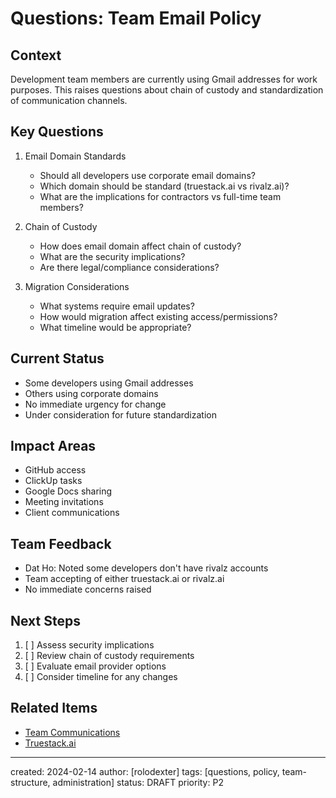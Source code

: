 # Questions: Team Email Policy

## Context
Development team members are currently using Gmail addresses for work purposes. This raises questions about chain of custody and standardization of communication channels.

## Key Questions
1. Email Domain Standards
   - Should all developers use corporate email domains?
   - Which domain should be standard (truestack.ai vs rivalz.ai)?
   - What are the implications for contractors vs full-time team members?

2. Chain of Custody
   - How does email domain affect chain of custody?
   - What are the security implications?
   - Are there legal/compliance considerations?

3. Migration Considerations
   - What systems require email updates?
   - How would migration affect existing access/permissions?
   - What timeline would be appropriate?

## Current Status
- Some developers using Gmail addresses
- Others using corporate domains
- No immediate urgency for change
- Under consideration for future standardization

## Impact Areas
- GitHub access
- ClickUp tasks
- Google Docs sharing
- Meeting invitations
- Client communications

## Team Feedback
- Dat Ho: Noted some developers don't have rivalz accounts
- Team accepting of either truestack.ai or rivalz.ai
- No immediate concerns raised

## Next Steps
1. [ ] Assess security implications
2. [ ] Review chain of custody requirements
3. [ ] Evaluate email provider options
4. [ ] Consider timeline for any changes

## Related Items
- [Team Communications](/meetings/2024-02-14-team-communications.md)
- [Truestack.ai](/NAMES_AND_TERMS/companies/truestack.md)

---
created: 2024-02-14
author: [rolodexter]
tags: [questions, policy, team-structure, administration]
status: DRAFT
priority: P2
